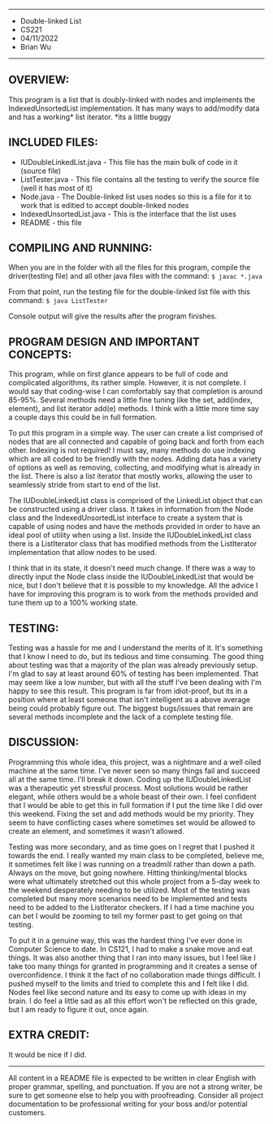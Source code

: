 ****************
* Double-linked List
* CS221
* 04/11/2022
* Brian Wu
**************** 

## OVERVIEW:

 This program is a list that is doubly-linked with nodes and implements the IndexedUnsortedList implementation.
 It has many ways to add/modify data and has a working* list iterator.
*its a little buggy

## INCLUDED FILES:

* IUDoubleLinkedList.java - This file has the main bulk of code in it (source file)
* ListTester.java - This file contains all the testing to verify the source file (well it has most of it)
* Node.java - The Double-linked list uses nodes so this is a file for it to work that is editied to accept double-linked nodes
* IndexedUnsortedList.java - This is the interface that the list uses
* README - this file

## COMPILING AND RUNNING:

 When you are in the folder with all the files for this program, compile 
 the driver(testing file) and all other java files with the command:
 `$ javac *.java`
 
 From that point, run the testing file for the double-linked list file
 with this command:
 `$ java ListTester`

 Console output will give the results after the program finishes.


## PROGRAM DESIGN AND IMPORTANT CONCEPTS:

 This program, while on first glance appears to be full of code
 and complicated algorithms, its rather simple. However, it is not complete.
 I would say that coding-wise I can comfortably say that completion is around
 85-95%. Several methods need a little fine tuning like the set, add(index, element),
 and list iterator add(e) methods. I think with a little more time say a couple days
 this could be in full formation.

 To put this program in a simple way. The user can create a list comprised 
 of nodes that are all connected and capable of going back and forth from each other.
 Indexing is not required! I must say, many methods do use indexing which are all coded
 to be friendly with the nodes. Adding data has a variety of options as well as 
 removing, collecting, and modifying what is already in the list. There is also a 
 list iterator that mostly works, allowing the user to seamlessly stride from start
 to end of the list.

 The IUDoubleLinkedList class is comprised of the LinkedList object that can 
 be constructed using a driver class. It takes in information from the Node class and
 the IndexedUnsortedList interface to create a system that is capable of using 
 nodes and have the methods provided in order to have an ideal pool of utility when 
 using a list. Inside the IUDoubleLinkedList class there is a ListIterator class that
 has modified methods from the ListIterator implementation that allow nodes to be used.
 
 I think that in its state, it doesn't need much change. If there was a way to directly
 input the Node class inside the IUDoubleLinkedList that would be nice, but I don't believe
 that it is possible to my knowledge. All the advice I have for improving this program is 
 to work from the methods provided and tune them up to a 100% working state.

## TESTING:

 Testing was a hassle for me and I understand the merits of it. It's something that I
 know I need to do, but its tedious and time consuming. The good thing about testing was
 that a majority of the plan was already previously setup. I'm glad to say at least around 
 60% of testing has been implemented. That may seem like a low number, but with all the stuff
 I've been dealing with I'm happy to see this result. This program is far from idiot-proof, but
 its in a position where at least someone that isn't intelligent as a above average being could
 probably figure out. The biggest bugs/issues that remain are several methods 
 incomplete and the lack of a complete testing file.

## DISCUSSION:
 
 Programming this whole idea, this project, was a nightmare and a well oiled machine at
 the same time. I've never seen so many things fail and succeed all at the same time. I'll
 break it down. Coding up the IUDoubleLinkedList was a therapeutic yet stressful process. Most
 solutions would be rather elegant, while others would be a whole beast of their own. I feel
 confident that I would be able to get this in full formation if I put the time like I did
 over this weekend. Fixing the set and add methods would be my priority. They seem to have conflicting
 cases where sometimes set would be allowed to create an element, and sometimes it wasn't allowed. 
 
 Testing was more secondary, and as time goes on I regret that I pushed it 
 towards the end. I really wanted my main class to be completed, believe me, it sometimes felt like
 I was running on a treadmill rather than down a path. Always on the move, but going nowhere. 
 Hitting thinking/mental blocks were what ultimately stretched out this whole project from a 5-day week to 
 the weekend desperately needing to be utilized. Most of the testing was completed but many more scenarios
 need to be implemented and tests need to be added to the ListIterator checkers. If I had a time machine
 you can bet I would be zooming to tell my former past to get going on that testing.
 
 To put it in a genuine way, this was the hardest thing I've ever done in Computer Science to date.
 In CS121, I had to make a snake move and eat things. It was also another thing that I ran into many
 issues, but I feel like I take too many things for granted in programming and it creates a sense of 
 overconfidence. I think it the fact of no collaboration made things difficult. I pushed myself to
 the limits and tried to complete this and I felt like I did. Nodes feel like second nature and its easy to 
 come up with ideas in my brain. I do feel a little sad as all this effort won't be reflected on 
 this grade, but I am ready to figure it out, once again. 
 
 
## EXTRA CREDIT:

 It would be nice if I did.


----------------------------------------------------------------------------

All content in a README file is expected to be written in clear English with
proper grammar, spelling, and punctuation. If you are not a strong writer,
be sure to get someone else to help you with proofreading. Consider all project
documentation to be professional writing for your boss and/or potential
customers.
